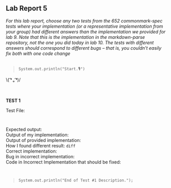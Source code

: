 ## Lab Report 5
*For this lab report, choose any two tests from the 652 commonmark-spec tests where your implementation (or a representative implementation from your group) had different answers than the implementation we provided for lab 9. Note that this is the implementation in the markdown-parse repository, not the one you did today in lab 10. The tests with different answers should correspond to different bugs – that is, you couldn’t easily fix both with one code change*    
<br/>  

>`System.out.println("Start.🎙")`    
  
\\( ͡❛ ₒ ͡❛)/ <br/><br/><br/>

   


**TEST 1**

Test File:      
``` 
   
```   
Expected output:    
Output of my implementation:   
Output of provided implementation:   
How I found different result: `diff`   
Correct implementation:     
Bug in incorrect implementation:    
Code in Incorrect Implementation that should be fixed:   
```   
   
```  
 

>`System.out.println("End of Test #1 Description.");`  
 
<br/><br/><br/><br/>

